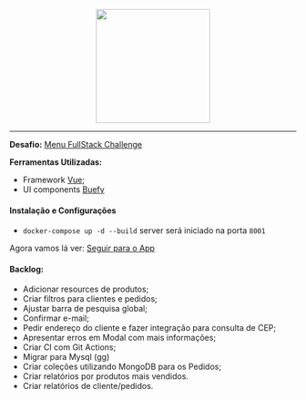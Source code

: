<p align="center">
  <img src="https://menu.com.vc/media/store/logo/websites/1/Imagem1.png" width="200">
</p>

<hr>

**Desafio:** [Menu FullStack Challenge](https://github.com/ztech-company/fullstack-challenge)


**Ferramentas Utilizadas:**
 - Framework [Vue](https://vuejs.org);
 - UI components [Buefy](https://buefy.org)

#### Instalação e Configurações
- `docker-compose up -d --build` server será iniciado na porta `8001`

Agora vamos lá ver: [Seguir para o App](http://localhost:8001)


#### Backlog:
- Adicionar resources de produtos;
- Criar filtros para clientes e pedidos;
- Ajustar barra de pesquisa global;
- Confirmar e-mail;
- Pedir endereço do cliente e fazer integração para consulta de CEP;
- Apresentar erros em Modal com mais informações;
- Criar CI com Git Actions;
- Migrar para Mysql (gg)
- Criar coleções utilizando MongoDB para os Pedidos;
- Criar relatórios por produtos mais vendidos.
- Criar relatórios de cliente/pedidos.

